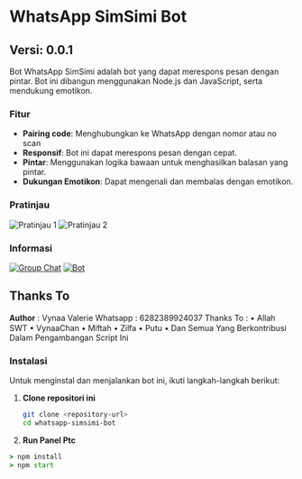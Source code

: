 # WhatsApp SimSimi Bot

## Versi: 0.0.1

Bot WhatsApp SimSimi adalah bot yang dapat merespons pesan dengan pintar. Bot ini dibangun menggunakan Node.js dan JavaScript, serta mendukung emotikon.

### Fitur

- **Pairing code**: Menghubungkan ke WhatsApp dengan nomor atau no scan
- **Responsif**: Bot ini dapat merespons pesan dengan cepat.
- **Pintar**: Menggunakan logika bawaan untuk menghasilkan balasan yang pintar.
- **Dukungan Emotikon**: Dapat mengenali dan membalas dengan emotikon.

### Pratinjau

![Pratinjau 1](https://telegra.ph/file/fb4b79287b01082069ec0.jpg)
![Pratinjau 2](https://telegra.ph/file/e518b26039b777d60666f.jpg)

### Informasi
[![Group Chat](https://img.shields.io/badge/Channel%20BOT-25D366?style=for-the-badge&logo=whatsapp&logoColor=white)](https://whatsapp.com/channel/0029VaHPYh6LNSa81M9Xcq1K) 
[![Bot](https://img.shields.io/badge/Nomor%20Owner-25D366?style=for-the-badge&logo=whatsapp&logoColor=white)](https://wa.me/6282389924037)


## Thanks To
𝐀𝐮𝐭𝐡𝐨𝐫 : Vynaa Valerie
Whatsapp : 6282389924037
Thanks To : 
• Allah SWT
• VynaaChan
• Miftah
• Zilfa
• Putu
• Dan Semua Yang  Berkontribusi Dalam Pengambangan Script Ini 


### Instalasi

Untuk menginstal dan menjalankan bot ini, ikuti langkah-langkah berikut:

1. **Clone repositori ini**

   ```bash
   git clone <repository-url>
   cd whatsapp-simsimi-bot
   
2. **Run Panel Ptc**
 ```cmd
> npm install 
> npm start
